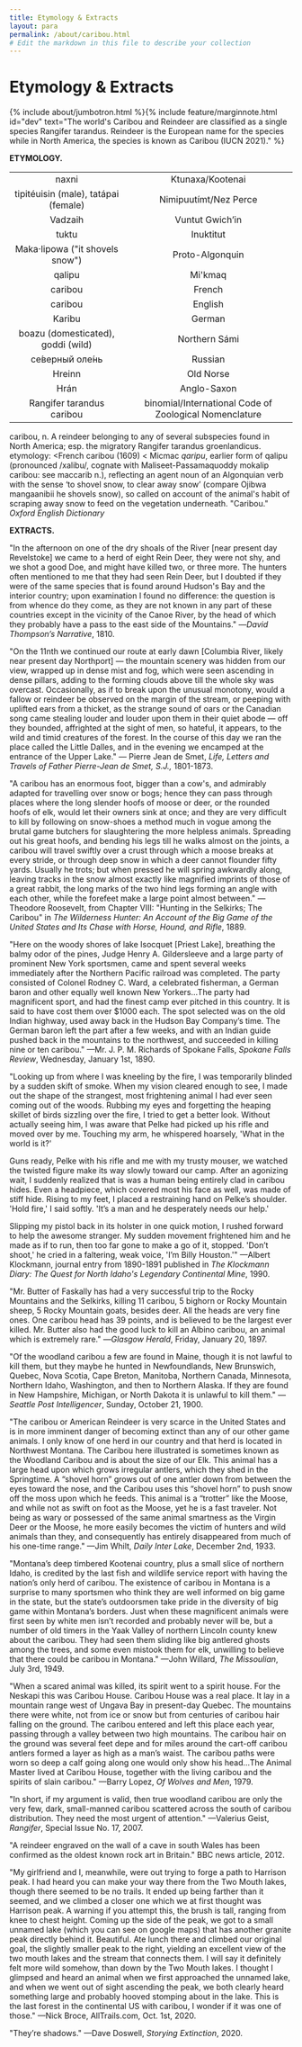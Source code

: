 ```yaml
---
title: Etymology & Extracts
layout: para
permalink: /about/caribou.html
# Edit the markdown in this file to describe your collection
---
```


# Etymology & Extracts

{% include about/jumbotron.html %}{% include feature/marginnote.html id="dev" text="The world's Caribou and Reindeer are classified as a single species Rangifer tarandus. Reindeer is the European name for the species while in North America, the species is known as Caribou (IUCN 2021)."  %} 

**ETYMOLOGY.** 


|          |          |        	      			
|:--------:|:--------:|
| naxni | Ktunaxa/Kootenai |                                         
| tipitéuisin (male), tatápai (female) | Nimipuutímt/Nez Perce |
| Vadzaih | Vuntut Gwich’in |
| tuktu | Inuktitut |
| Maka·lipowa ("it shovels snow") | Proto-Algonquin |
| qalipu | Mi'kmaq |
| caribou | French |
| caribou | English |
| Karibu |  German |
| boazu (domesticated), goddi (wild) | Northern Sámi |
| се́верный оле́нь | Russian |
| Hreinn | Old Norse |
| Hrán | Anglo-Saxon |
| Rangifer tarandus caribou | binomial/International Code of Zoological Nomenclature |
	

caribou, n. A reindeer belonging to any of several subspecies found in North America; esp. the migratory Rangifer tarandus groenlandicus.
etymology: <French caribou (1609) < Micmac *qaripu*, earlier form of qalipu (pronounced /xalibu/, cognate with Maliseet-Passamaquoddy mokalip caribou: see maccarib n.), reflecting an agent noun of an Algonquian verb with the sense ‘to shovel snow, to clear away snow’ (compare Ojibwa mangaanibii he shovels snow), so called on account of the animal's habit of scraping away snow to feed on the vegetation underneath. "Caribou." *Oxford English Dictionary*




**EXTRACTS.**


"In the afternoon on one of the dry shoals of the River [near present day Revelstoke] we came to a herd of eight Rein Deer, they were not shy, and we shot a good Doe, and might have killed two, or three more. The hunters often mentioned to me that they had seen Rein Deer, but I doubted if they were of the same species that is found around Hudson's Bay and the interior country; upon examination I found no difference: the question is from whence do they come, as they are not known in any part of these countries except in the vicinity of the Canoe River, by the head of which they probably have a pass to the east side of the Mountains." —*David Thompson’s Narrative*, 1810.


	
  
"On the 11nth we continued our route at early dawn [Columbia River, likely near present day Northport] — the mountain scenery was hidden from our view, wrapped up in dense mist and fog, which were seen ascending in dense pillars, adding to the forming clouds above till the whole sky was overcast. Occasionally, as if to break upon the unusual monotony, would a fallow or reindeer be observed on the margin of the stream, or peeping with uplifted ears from a thicket, as the strange sound of oars or the Canadian song came stealing louder and louder upon them in their quiet abode — off they bounded, affrighted at the sight of men, so hateful, it appears, to the wild and timid creatures of the forest. In the course of this day we ran the place called the Little Dalles, and in the evening we encamped at the entrance of the Upper Lake." — Pierre Jean de Smet, *Life, Letters and Travels of Father Pierre-Jean de Smet, S.J.,* 1801-1873.
  


  
"A caribou has an enormous foot, bigger than a cow's, and admirably adapted for travelling over snow or bogs; hence they can pass through places where the long slender hoofs of moose or deer, or the rounded hoofs of elk, would let their owners sink at once; and they are very difficult to kill by following on snow-shoes a method much in vogue among the brutal game butchers for slaughtering the more helpless animals. Spreading out his great hoofs, and bending his legs till he walks almost on the joints, a caribou will travel swiftly over a crust through which a moose breaks at every stride, or through deep snow in which a deer cannot flounder fifty yards. Usually he trots; but when pressed he will spring awkwardly along, leaving tracks in the snow almost exactly like magnified imprints of those of a great rabbit, the long marks of the two hind legs forming an angle with each other, while the forefeet make a large point almost between." —Theodore Roosevelt, from Chapter VIII: "Hunting in the Selkirks; The Caribou" in *The Wilderness Hunter: An Account of the Big Game of the United States and Its Chase with Horse, Hound, and Rifle*, 1889.

  
  
	
"Here on the woody shores of lake Isocquet [Priest Lake], breathing the balmy odor of the pines, Judge Henry A. Gildersleeve and a large party of prominent New York sportsmen, came and spent several weeks immediately after the Northern Pacific railroad was completed. The party consisted of Colonel Rodney C. Ward, a celebrated fisherman, a German baron and other equally well known New Yorkers...The party had magnificent sport, and had the finest camp ever pitched in this country. It is said to have cost them over $1000 each. The spot selected was on the old Indian highway, used away back in the Hudson Bay Company’s time. The German baron left the part after a few weeks, and with an Indian guide pushed back in the mountains to the northwest, and succeeded in killing nine or ten caribou." —Mr. J. P. M. Richards of Spokane Falls, *Spokane Falls Review*, Wednesday, January 1st, 1890.
  



"Looking up from where I was kneeling by the fire, I was temporarily blinded by a sudden skift of smoke. When my vision cleared enough to see, I made out the shape of the strangest, most frightening animal I had ever seen coming out of the woods. Rubbing my eyes and forgetting the heaping skillet of birds sizzling over the fire, I tried to get a better look. Without actually seeing him, I was aware that Pelke had picked up his rifle and moved over by me. Touching my arm, he whispered hoarsely, 'What in the world is it?'

Guns ready, Pelke with his rifle and me with my trusty mouser, we watched the twisted figure make its way slowly toward our camp. After an agonizing wait, I suddenly realized  that is was a human being entirely clad in caribou hides. Even a headpiece, which covered most his face as well, was made of stiff hide. Rising to my feet, I placed a restraining hand on Pelke’s shoulder. 'Hold fire,' I said softly. 'It’s a man and he desperately needs our help.'

Slipping my pistol back in its holster in one quick motion, I rushed forward to help the awesome stranger. My sudden movement frightened him and he made as if to run, then too far gone to make a go of it, stopped. 'Don’t shoot,' he cried in a faltering, weak voice, 'I’m Billy Houston.'" —Albert Klockmann, journal entry from 1890-1891 published in *The Klockmann Diary: The Quest for North Idaho's Legendary Continental Mine*, 1990.

	
	
  
"Mr. Butter of Faskally has had a very successful trip to the Rocky Mountains and the Selkirks, killing 11 caribou, 5 bighorn or Rocky Mountain sheep, 5 Rocky Mountain goats, besides deer. All the heads are very fine ones. One caribou head has 39 points, and is believed to be the largest ever killed. Mr. Butter also had the good luck to kill an Albino caribou, an animal which is extremely rare." —*Glasgow Herald*, Friday, January 20, 1897.
  


	
"Of the woodland caribou a few are found in Maine, though it is not lawful to kill them, but they maybe he hunted in Newfoundlands, New Brunswich, Quebec, Nova Scotia, Cape Breton, Manitoba, Northern Canada, Minnesota, Northern Idaho, Washington, and then to Northern Alaska. If they are found in New Hampshire, Michigan, or North Dakota it is unlawful to kill them." —*Seattle Post Intelligencer*, Sunday, October 21, 1900.
  
  

	
"The caribou or American Reindeer is very scarce in the United States and is in more imminent danger of becoming extinct than any of our other game animals. I only know of one herd in our country and that herd is located in Northwest Montana. The Caribou here illustrated is sometimes known as the Woodland Caribou and is about the size of our Elk. This animal has a large head upon which grows irregular antlers, which they shed in the Springtime. A “shovel horn” grows out of one antler down from between the eyes toward the nose, and the Caribou uses this “shovel horn” to push snow off the moss upon which he feeds. This animal is a “trotter” like the Moose, and while not as swift on foot as the Moose, yet he is a fast traveler. Not being as wary or possessed of the same animal smartness as the Virgin Deer or the Moose, he more easily becomes the victim of hunters and wild animals than they, and consequently has entirely disappeared from much of his one-time range." —Jim Whilt, *Daily Inter Lake*, December 2nd, 1933.
  
  
  
	
"Montana’s deep timbered Kootenai country, plus a small slice of northern Idaho, is credited by the last fish and wildlife service report with having the nation’s only herd of caribou. The existence of caribou in Montana is a surprise to many sportsmen who think they are well informed on big game in the state, but the state’s outdoorsmen take pride in the diversity of big game within Montana’s borders. Just when these magnificent animals were first seen by white men isn’t recorded and probably never will be, but a number of old timers in the Yaak Valley of northern Lincoln county knew about the caribou. They had seen them sliding like big antlered ghosts among the trees, and some even mistook them for elk, unwilling to believe that there could be caribou in Montana." —John Willard, *The Missoulian*, July 3rd, 1949. 

 
 
	
"When a scared animal was killed, its spirit went to a spirit house. For the Neskapi this was Caribou House. Caribou House was a real place. It lay in a mountain range west of Ungava Bay in present-day Quebec. The mountains there were white, not from ice or snow but from centuries of caribou hair falling on the ground. The caribou entered and left this place each year, passing through a valley between two high mountains. The caribou hair on the ground was several feet depe and for miles around the cart-off caribou antlers formed a layer as high as a man’s waist. The caribou paths were worn so deep a calf going along one would only show his head...The Animal Master lived at Caribou House, together with the living caribou and the spirits of slain caribou." —Barry Lopez, *Of Wolves and Men*, 1979.


	
  
"In short, if my argument is valid, then true woodland caribou are only the very few, dark, small-manned caribou scattered across the south of caribou distribution. They need the most urgent of attention." —Valerius Geist, *Rangifer*, Special Issue No. 17, 2007.
 
 
	
  
"A reindeer engraved on the wall of a cave in south Wales has been confirmed as the oldest known rock art in Britain." BBC news article, 2012.


	

"My girlfriend and I, meanwhile, were out trying to forge a path to Harrison peak. I had heard you can make your way there from the Two Mouth lakes, though there seemed to be no trails. It ended up being farther than it seemed, and we climbed a closer one which we at first thought was Harrison peak. A warning if you attempt this, the brush is tall, ranging from knee to chest height. Coming up the side of the peak, we got to a small unnamed lake (which you can see on google maps) that has another granite peak directly behind it. Beautiful. Ate lunch there and climbed our original goal, the slightly smaller peak to the right, yielding an excellent view of the two mouth lakes and the stream that connects them. I will say it definitely felt more wild somehow, than down by the Two Mouth lakes. I thought I glimpsed and heard an animal when we first approached the unnamed lake, and when we went out of sight ascending the peak, we both clearly heard something large and probably hooved stomping about in the lake. This is the last forest in the continental US with caribou, I wonder if it was one of those." —Nick Broce, AllTrails.com, Oct. 1st, 2020. 



	
"They’re shadows." —Dave Doswell, *Storying Extinction*, 2020.
  
 
